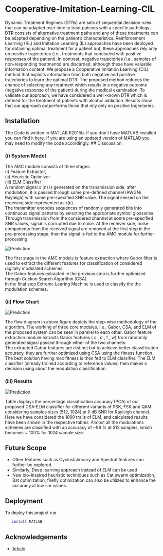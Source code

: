 # Cooperative-Imitation-Learning-CIL
Dynamic Treatment Regimes (DTRs) are sets of sequential decision rules that can be adapted over time to treat patients with a specific pathology. DTR consists of alternative treatment paths and any of these treatments can be adapted depending on the patient’s characteristics. Reinforcement Learning (RL) and Imitation Learning (IL) approaches have been deployed for obtaining optimal treatment for a patient but, these approaches rely only on positive trajectories (i.e., treatments that concluded with positive responses of the patient). In contrast, negative trajectories (i.e., samples of non-responding treatments) are discarded, although these have valuable information content.
We propose a Cooperative Imitation Learning (CIL) method that exploits information from both negative and positive trajectories to learn the optimal DTR. The proposed method reduces the chance of selecting any treatment which results in a negative outcome (negative response of the patient) during the medical examination.
To validate our approach, we have considered a well-known DTR which is defined for the treatment of patients with alcohol addiction. Results show that our approach outperforms those that rely only on positive trajectories.

## Installation 
The Code is written in MATLAB R2015b. If you don't have MATLAB installed you can find it [here](https://se.mathworks.com/store/?ef_id=Cj0KCQjwof6WBhD4ARIsAOi65ahm5EmvYkeZrBV4inHO6ap_WU7FS2A51nQBeZsW1OREpax5dJAnWJQaAmRcEALw_wcB:G:s&s_kwcid=AL!8664!3!552213010978!p!!g!!get%20matlab&s_eid=ppc_69452703753&q=get%20matlab&gclid=Cj0KCQjwof6WBhD4ARIsAOi65ahm5EmvYkeZrBV4inHO6ap_WU7FS2A51nQBeZsW1OREpax5dJAnWJQaAmRcEALw_wcB). If you are using an updated version of MATLAB you may need to modify the code accordingly. ## Disscussion
### (i) System Model

The AMC module consists of three stages: \
(i) Feature Extractor, \
(ii) Heuristic Optimizer \
(iii) ELM Classifier \
 A random signal x (n)  is generated on the transmission side; after modulation, it is passed through some pre-defined channel (AWGN/ Rayleigh) with some pre-specified SNR value. The signal sensed on the receiving side represented as r(n).   
 The transmitter encodes sequences of randomly generated bits into continuous signal patterns by selecting the appropriate symbol glossaries. Through transmission from the considered channel at some pre-specified SNR values, signal is corrupted due to noise.  At the receiver side, noise components from the received signal are removed at the first step in the pre-processing stage; then the signal is fed to the AMC module for further processing. 

![Prediction](Images/AMC_System_model.png)

The first stage in the AMC module is feature extraction where Gabor filter is used to extract the different features for classification of considered digitally modulated schemes. \
The Gabor features extracted in the previous step is further optimized through Cuckoo Search Algorithm (CSA). \
In the final step Extreme Learing Machine is used to classify the the modulation schemes. 
### (ii) Flow Chart
![Prediction](Images/FlowChart%20Diagram.png.png)

The flow diagram in above figure depicts the step-wise methodology of the algorithm. The working of three core modules, i.e., Gabor, CSA, and ELM of the proposed system can be seen in parallel to each other. Gabor feature extraction module extracts Gabor features ( c , σ , f , w) from randomly generated signal passed through either of the two channels. \
The extracted Gabor features are distinct but to achieve better classification accuracy, they are further optimized using CSA using the fitness function. The best solution having max fitness is then fed to ELM classifier. The ELM classifier (already trained according to reference values) then makes a decision using about the modulation classification.
### (iii) Results

![Prediction](Images/Table.png)

Table displays the percentage classification accuracy (PCA) of our proposed CSA-ELM classifier for different variants of PSK, FSK and QAM 
considering samples sizes (512, 1024) at 0 dB SNR for Rayleigh channel. Here we have considered the 
1000 trails of ELM, and calculated results have been shown in the respective tables. Almost all the modulations schemes are classified with an accuracy of ~99 % at 512 samples, which becomes ~ 100% for 1024 sample size. 




## Future Scope

- Other features such as Cyclostationary and Spectral features can further be explored. 
- Similarly, Deep learning approach instead of ELM can be used 
- New bio-inspired heuristic techniques such as Cat swarm optimization, Bat optimization, firefly optimization can also be utilized to enhance the accuracy at low snr values.


## Deployment

To deploy this project run

```bash
   install MATLAB
```
## Acknowledgements

 - [Article](https://ieeexplore.ieee.org/abstract/document/8754798)
